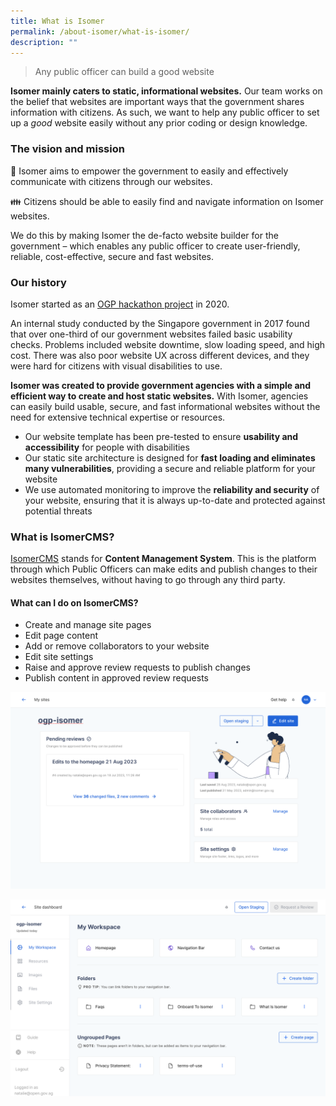 ```yaml
---
title: What is Isomer
permalink: /about-isomer/what-is-isomer/
description: ""
---
```

> Any public officer can build a good website


**Isomer mainly caters to static, informational websites.** Our team works on the belief that websites are important ways that the government shares information with citizens. As such, we want to help any public officer to set up a *good* website easily without any prior coding or design knowledge.


### The vision and mission
🏢 Isomer aims to empower the government to easily and effectively communicate with citizens through our websites.

👪 Citizens should be able to easily find and navigate information on Isomer websites.

We do this by making Isomer the de-facto website builder for the government – which enables any public officer to create user-friendly, reliable, cost-effective, secure and fast websites.

### Our history
Isomer started as an [OGP hackathon project](https://hack.gov.sg/) in 2020. 

An internal study conducted by the Singapore government in 2017 found that over one-third of our government websites failed basic usability checks. Problems included website downtime, slow loading speed, and high cost. There was also poor website UX across different devices, and they were hard for citizens with visual disabilities to use.

**Isomer was created to provide government agencies with a simple and efficient way to create and host static websites.** With Isomer, agencies can easily build usable, secure, and fast informational websites without the need for extensive technical expertise or resources.

- Our website template has been pre-tested to ensure **usability and accessibility** for people with disabilities
- Our static site architecture is designed for **fast loading and eliminates many vulnerabilities**, providing a secure and reliable platform for your website
- We use automated monitoring to improve the **reliability and security** of your website, ensuring that it is always up-to-date and protected against potential threats

### What is IsomerCMS?
[IsomerCMS](cms.isomer.gov.sg) stands for **Content Management System**. This is the platform through which Public Officers can make edits and publish changes to their websites themselves, without having to go through any third party.


#### What can I do on IsomerCMS?

- Create and manage site pages
- Edit page content
- Add or remove collaborators to your website
- Edit site settings
- Raise and approve review requests to publish changes
- Publish content in approved review requests

![Screenshot of the IsomerCMS Site Dashboard page](/images/IsomerCMS/isomercms_site%20dashboard.png)

![Screenshot of the IsomerCMS Workspace](/images/IsomerCMS/isomercms_workspace.png)